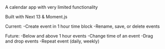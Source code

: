 A calendar app with very limited functionality

Built with Next 13 & Moment.js

Current:
-Create event in 1 hour time block
-Rename, save, or delete events

Future:
-Below and above 1 hour events
-Change time of an event
-Drag and drop events
-Repeat event (daily, weekly)